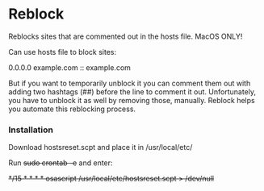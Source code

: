 # Reblock

Reblocks sites that are commented out in the hosts file. 
MacOS ONLY! 

Can use hosts file to block sites: 

0.0.0.0		example.com
::		example.com

But if you want to temporarily unblock it you can comment them out with adding two hashtags (##) before the line to comment it out. Unfortunately, you have to unblock it as well by removing those, manually.
Reblock helps you automate this reblocking process. 

### Installation

Download hostsreset.scpt and place it in /usr/local/etc/

Run ~~sudo crontab -e~~ and enter:

~~*/15 * * * * osascript /usr/local/etc/hostsreset.scpt > /dev/null~~

